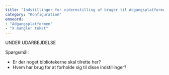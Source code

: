 ```yaml
---
title: "Indstillinger for viderestilling af bruger til Adgangsplatformen"
category: "Konfiguration"
emneord: 
- "Adgangsplatformen"
- "X mangler tekst"
---
```


UNDER UDARBEJDELSE

Spørgsmål:
- Er der noget bibliotekerne skal tilrette her?
- Hvem har brug for at forholde sig til disse indstillinger?